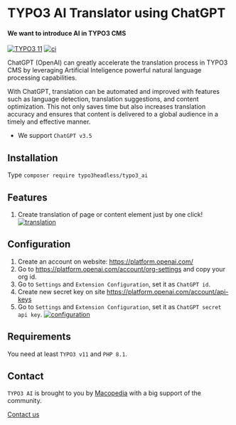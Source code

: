 # TYPO3 AI Translator using ChatGPT
#### We want to introduce AI in TYPO3 CMS


[![TYPO3 11](https://img.shields.io/badge/TYPO3-11-orange.svg)](https://get.typo3.org/version/11)
[![ci](https://github.com/TYPO3-Headless/typo3_ai/actions/workflows/ci.yml/badge.svg)](https://github.com/TYPO3-Headless/typo3_ai/actions/workflows)

ChatGPT (OpenAI) can greatly accelerate the translation process in TYPO3 CMS by leveraging Artificial Inteligence powerful natural language processing capabilities.

With ChatGPT, translation can be automated and improved with features such as language detection, translation suggestions, and content optimization.
This not only saves time but also increases translation accuracy and ensures that content is delivered to a global audience in a timely and effective manner.

- We support `ChatGPT v3.5`


## Installation
Type `composer require typo3headless/typo3_ai`

## Features
1. Create translation of page or content element just by one click!
[![translation](https://github.com/TYPO3-Headless/typo3_ai/blob/main/Resources/Public/Image/example.png)](https://github.com/TYPO3-Headless/typo3_ai)


## Configuration
1. Create an account on website: https://platform.openai.com/
2. Go to https://platform.openai.com/account/org-settings and copy your org id.
3. Go to `Settings` and `Extension Configuration`, set it as `ChatGPT id`.
4. Create new secret key on site https://platform.openai.com/account/api-keys
5. Go to `Settings` and `Extension Configuration`, set it as `ChatGPT secret api key`.
[![configuration](https://github.com/TYPO3-Headless/typo3_ai/blob/main/Resources/Public/Image/configuration.png)](https://github.com/TYPO3-Headless/typo3_ai)

## Requirements
You need at least `TYPO3 v11` and `PHP 8.1`.
## Contact
`TYPO3 AI` is brought to you by [Macopedia](https://macopedia.com/) with a big support of the community.

[Contact us](https://macopedia.com/contact)
